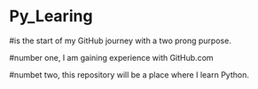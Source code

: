 # Py_Learing

#is the start of my GitHub journey with a two prong purpose. 

#number one, I am gaining experience with GitHub.com

#numbet two, this repository will be a place where I learn Python. 

